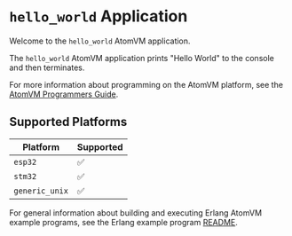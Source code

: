 # `hello_world` Application

Welcome to the `hello_world` AtomVM application.

The `hello_world` AtomVM application prints "Hello World" to the console and then terminates.

For more information about programming on the AtomVM platform, see the [AtomVM Programmers Guide](https://doc.atomvm.net/programmers-guide.html).

## Supported Platforms

| Platform | Supported |
|----------|-----------|
| `esp32`  | ✅ |
| `stm32`  | ✅ |
| `generic_unix`  | ✅ |

For general information about building and executing Erlang AtomVM example programs, see the Erlang example program [README](../README.md).
